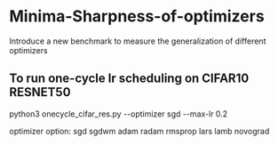 # Minima-Sharpness-of-optimizers
Introduce a new benchmark to measure the generalization of different optimizers

## To run one-cycle lr scheduling on CIFAR10 RESNET50
python3 onecycle_cifar_res.py --optimizer sgd --max-lr 0.2

optimizer option: sgd sgdwm adam radam rmsprop lars lamb novograd
